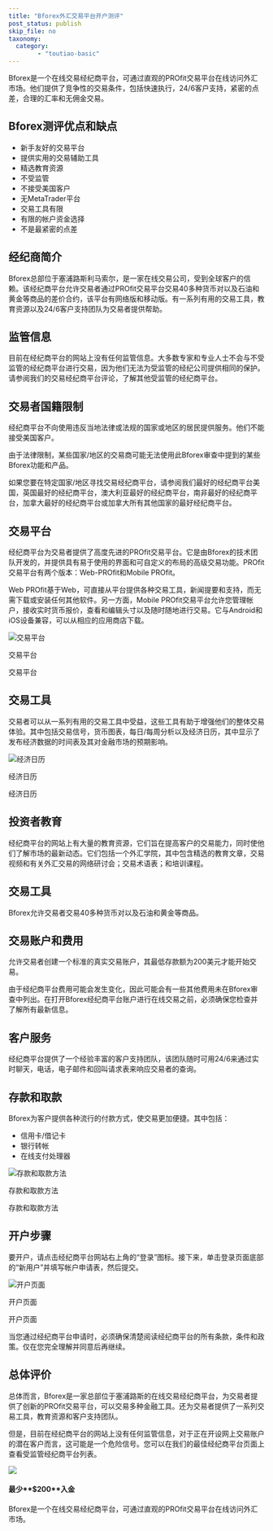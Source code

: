 ```yaml
---
title: "Bforex外汇交易平台开户测评"
post_status: publish
skip_file: no
taxonomy:
  category:
        - "toutiao-basic"
---
```


Bforex是一个在线交易经纪商平台，可通过直观的PROfit交易平台在线访问外汇市场。他们提供了竞争性的交易条件，包括快速执行，24/6客户支持，紧密的点差，合理的汇率和无佣金交易。

## Bforex测评优点和缺点

- 新手友好的交易平台
- 提供实用的交易辅助工具
- 精选教育资源
- 不受监管
- 不接受美国客户
- 无MetaTrader平台
- 交易工具有限
- 有限的帐户资金选择
- 不是最紧密的点差

## 经纪商简介

Bforex总部位于塞浦路斯利马索尔，是一家在线交易公司，受到全球客户的信赖。该经纪商平台允许交易者通过PROfit交易平台交易40多种货币对以及石油和黄金等商品的差价合约，该平台有网络版和移动版。有一系列有用的交易工具，教育资源以及24/6客户支持团队为交易者提供帮助。

## 监管信息

目前在经纪商平台的网站上没有任何监管信息。大多数专家和专业人士不会与不受监管的经纪商平台进行交易，因为他们无法为受监管的经纪公司提供相同的保护。请参阅我们的交易经纪商平台评论，了解其他受监管的经纪商平台。

## 交易者国籍限制

经纪商平台不向使用违反当地法律或法规的国家或地区的居民提供服务。他们不能接受美国客户。

由于法律限制，某些国家/地区的交易商可能无法使用此Bforex审查中提到的某些Bforex功能和产品。

如果您要在特定国家/地区寻找交易经纪商平台，请参阅我们最好的经纪商平台美国，英国最好的经纪商平台，澳大利亚最好的经纪商平台，南非最好的经纪商平台，加拿大最好的经纪商平台或加拿大所有其他国家的最好经纪商平台。

## 交易平台

经纪商平台为交易者提供了高度先进的PROfit交易平台。它是由Bforex的技术团队开发的，并提供具有易于使用的界面和可自定义的布局的高级交易功能。PROfit交易平台有两个版本：Web-PROfit和Mobile PROfit。

Web PROfit基于Web，可直接从平台提供各种交易工具，新闻提要和支持，而无需下载或安装任何其他软件。另一方面，Mobile PROfit交易平台允许您管理帐户，接收实时货币报价，查看和编辑头寸以及随时随地进行交易。它与Android和iOS设备兼容，可以从相应的应用商店下载。

![交易平台](https://cdn.fendou.la/funstoutiao/2020/11/Bforex-Review-Trading-Platform--958x1024.jpg "交易平台")

交易平台

交易平台

## 交易工具

交易者可以从一系列有用的交易工具中受益，这些工具有助于增强他们的整体交易体验。其中包括交易信号，货币图表，每日/每周分析以及经济日历，其中显示了发布经济数据的时间表及其对金融市场的预期影响。

![经济日历](https://cdn.fendou.la/funstoutiao/2020/11/Bforex-Review-Economic-Calendar--436x1024.jpg "经济日历")

经济日历

经济日历

## 投资者教育

经纪商平台的网站上有大量的教育资源，它们旨在提高客户的交易能力，同时使他们了解市场的最新动态。它们包括一个外汇学院，其中包含精选的教育文章，交易视频和有关外汇交易的网络研讨会；交易术语表；和培训课程。

## 交易工具

Bforex允许交易者交易40多种货币对以及石油和黄金等商品。

## 交易账户和费用

允许交易者创建一个标准的真实交易账户，其最低存款额为200美元才能开始交易。

由于经纪商平台费用可能会发生变化，因此可能会有一些其他费用未在Bforex审查中列出。在打开Bforex经纪商平台账户进行在线交易之前，必须确保您检查并了解所有最新信息。

## 客户服务

经纪商平台提供了一个经验丰富的客户支持团队，该团队随时可用24/6来通过实时聊天，电话，电子邮件和回叫请求表来响应交易者的查询。

## 存款和取款

Bforex为客户提供各种流行的付款方式，使交易更加便捷。其中包括：

- 信用卡/借记卡
- 银行转帐
- 在线支付处理器

![存款和取款方法](https://cdn.fendou.la/funstoutiao/2020/11/Bforex-Review-Drosit-and-Withdrawal-Methods-.jpg "存款和取款方法")

存款和取款方法

存款和取款方法

## 开户步骤

要开户，请点击经纪商平台网站右上角的“登录”图标。接下来，单击登录页面底部的“新用户”并填写帐户申请表，然后提交。

![开户页面](https://cdn.fendou.la/funstoutiao/2020/11/Bforex-Review-Account-Opening-Page.jpg "开户页面")

开户页面

开户页面

当您通过经纪商平台申请时，必须确保清楚阅读经纪商平台的所有条款，条件和政策。仅在您完全理解并同意后再继续。

## 总体评价

总体而言，Bforex是一家总部位于塞浦路斯的在线交易经纪商平台，为交易者提供了创新的PROfit交易平台，可以交易多种金融工具。还为交易者提供了一系列交易工具，教育资源和客户支持团队。

但是，目前在经纪商平台的网站上没有任何监管信息，对于正在开设网上交易账户的潜在客户而言，这可能是一个危险信号。您可以在我们的最佳经纪商平台页面上查看受监管经纪商平台列表。

![](https://cdn.fendou.la/funstoutiao/2020/11/Bforex-Logo.png)

#### 最少**$200**入金

Bforex是一个在线交易经纪商平台，可通过直观的PROfit交易平台在线访问外汇市场。
